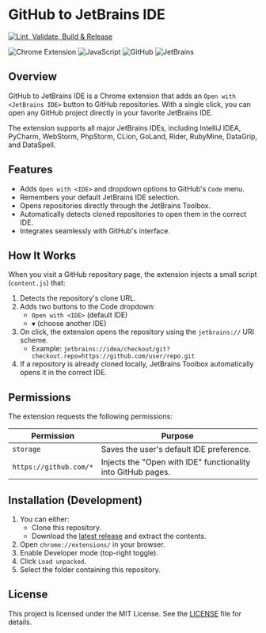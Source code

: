 ﻿# GitHub to JetBrains IDE

[![Lint, Validate, Build & Release](https://img.shields.io/github/actions/workflow/status/TD99/github-open-in-jetbrains-ide/build-and-release.yml?label=Lint%2C%20Validate%2C%20Build%20%26%20Release)](https://github.com/TD99/github-open-in-jetbrains-ide/actions/workflows/build-and-release.yml)

![Chrome Extension](https://img.shields.io/badge/Chrome%20Extension-%23000000.svg?style=flat&logo=chromewebstore&logoColor=white)
![JavaScript](https://img.shields.io/badge/JavaScript-%23000000.svg?style=flat&logo=javascript&logoColor=white)
![GitHub](https://img.shields.io/badge/GitHub-%23000000.svg?style=flat&logo=github&logoColor=white)
![JetBrains](https://img.shields.io/badge/JetBrains-%23000000.svg?style=flat&logo=jetbrains&logoColor=white)

## Overview
GitHub to JetBrains IDE is a Chrome extension that adds an `Open with <JetBrains IDE>` button to GitHub repositories.
With a single click, you can open any GitHub project directly in your favorite JetBrains IDE.

The extension supports all major JetBrains IDEs, including IntelliJ IDEA, PyCharm, WebStorm, PhpStorm, CLion, GoLand,
Rider, RubyMine, DataGrip, and DataSpell.

## Features
- Adds `Open with <IDE>` and dropdown options to GitHub's `Code` menu.
- Remembers your default JetBrains IDE selection.
- Opens repositories directly through the JetBrains Toolbox.
- Automatically detects cloned repositories to open them in the correct IDE.
- Integrates seamlessly with GitHub's interface.

## How It Works
When you visit a GitHub repository page, the extension injects a small script (`content.js`) that:

1. Detects the repository's clone URL.
2. Adds two buttons to the Code dropdown:
    - `Open with <IDE>` (default IDE)
    - `▼` (choose another IDE)
3. On click, the extension opens the repository using the `jetbrains://` URI scheme.
    - Example: `jetbrains://idea/checkout/git?checkout.repo=https://github.com/user/repo.git`
4. If a repository is already cloned locally, JetBrains Toolbox automatically opens it in the correct IDE.

## Permissions
The extension requests the following permissions:

| Permission             | Purpose                                                      |
|------------------------|--------------------------------------------------------------|
| `storage`              | Saves the user's default IDE preference.                     |
| `https://github.com/*` | Injects the "Open with IDE" functionality into GitHub pages. |

## Installation (Development)

1. You can either:
    - Clone this repository.
    - Download the [latest release](https://github.com/TD99/github-open-in-jetbrains-ide/releases/latest) and extract
      the contents.
2. Open `chrome://extensions/` in your browser.
3. Enable Developer mode (top-right toggle).
4. Click `Load unpacked`.
5. Select the folder containing this repository.

## License
This project is licensed under the MIT License. See the [LICENSE](LICENSE) file for details.